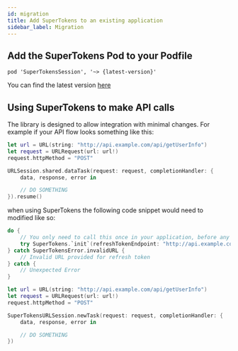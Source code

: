 ```yaml
---
id: migration
title: Add SuperTokens to an existing application
sidebar_label: Migration
---
```


## Add the SuperTokens Pod to your Podfile

```
pod 'SuperTokensSession', '~> {latest-version}'
```

You can find the latest version <a href="https://github.com/supertokens/supertokens-ios/releases" target="_blank">here</a>

## Using SuperTokens to make API calls

The library is designed to allow integration with minimal changes. For example if your API flow looks something like this:

```swift
let url = URL(string: "http://api.example.com/api/getUserInfo")
let request = URLRequest(url: url!)
request.httpMethod = "POST"

URLSession.shared.dataTask(request: request, completionHandler: {
    data, response, error in

    // DO SOMETHING
}).resume()
```

when using SuperTokens the following code snippet would need to modified like so:

```swift
do {
    // You only need to call this once in your application, before any API call that requires authentication
    try SuperTokens.`init`(refreshTokenEndpoint: "http://api.example.com/api/refreshtoken", sessionExpiryStatusCode: 440)
} catch SuperTokensError.invalidURL {
    // Invalid URL provided for refresh token
} catch {
    // Unexpected Error
}

let url = URL(string: "http://api.example.com/api/getUserInfo")
let request = URLRequest(url: url!)
request.httpMethod = "POST"

SuperTokensURLSession.newTask(request: request, completionHandler: {
    data, response, error in

    // DO SOMETHING
})
```